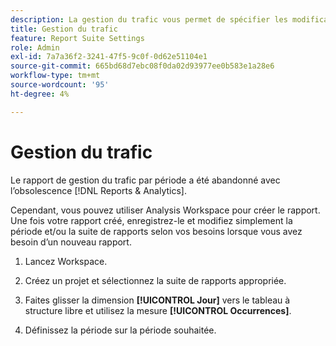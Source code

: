 ```yaml
---
description: La gestion du trafic vous permet de spécifier les modifications de volume de trafic attendues.
title: Gestion du trafic
feature: Report Suite Settings
role: Admin
exl-id: 7a7a36f2-3241-47f5-9c0f-0d62e51104e1
source-git-commit: 665bd68d7ebc08f0da02d93977ee0b583e1a28e6
workflow-type: tm+mt
source-wordcount: '95'
ht-degree: 4%

---
```


# Gestion du trafic

Le rapport de gestion du trafic par période a été abandonné avec l’obsolescence [!DNL Reports & Analytics].

Cependant, vous pouvez utiliser Analysis Workspace pour créer le rapport. Une fois votre rapport créé, enregistrez-le et modifiez simplement la période et/ou la suite de rapports selon vos besoins lorsque vous avez besoin d’un nouveau rapport.

1. Lancez Workspace.

1. Créez un projet et sélectionnez la suite de rapports appropriée.

1. Faites glisser la dimension **[!UICONTROL Jour]** vers le tableau à structure libre et utilisez la mesure **[!UICONTROL Occurrences]**.

1. Définissez la période sur la période souhaitée.

